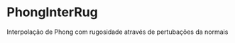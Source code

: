 PhongInterRug
=============

Interpolação de Phong com rugosidade através de pertubações da normais
